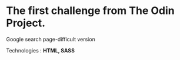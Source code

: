 # The first challenge from The Odin Project.

Google search page-difficult version

Technologies : **HTML, SASS**
